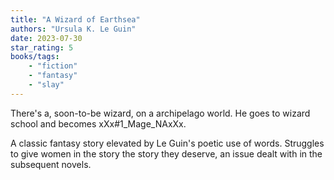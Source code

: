 ```yaml
---
title: "A Wizard of Earthsea"
authors: "Ursula K. Le Guin"
date: 2023-07-30
star_rating: 5
books/tags:
    - "fiction"
    - "fantasy"
    - "slay"
---
```


There's a, soon-to-be wizard, on a archipelago world. He goes to wizard school and becomes xXx#1_Mage_NAxXx.

A classic fantasy story elevated by Le Guin's poetic use of words. Struggles to give women in the story the story they deserve, an issue dealt with in the subsequent novels. 



<!--more-->